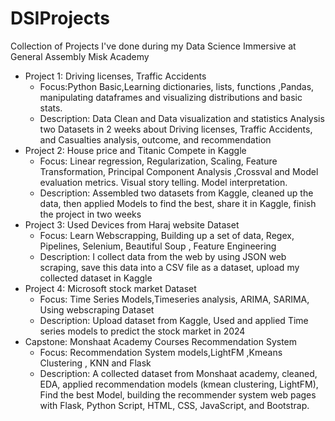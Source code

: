 # DSIProjects
Collection of Projects I've done during my Data Science Immersive at General Assembly Misk Academy

* Project 1: Driving licenses, Traffic Accidents
  * Focus:Python Basic,Learning dictionaries, lists, functions ,Pandas, manipulating dataframes and visualizing distributions and basic stats.
  * Description: Data Clean and Data visualization and statistics Analysis two Datasets in 2 weeks about Driving licenses, Traffic Accidents, and Casualties analysis, outcome, and recommendation
* Project 2: House price and Titanic Compete in Kaggle
  * Focus: Linear regression, Regularization, Scaling, Feature Transformation, Principal Component Analysis ,Crossval and Model evaluation metrics. Visual story telling. Model interpretation.
  * Description: Assembled two datasets from Kaggle, cleaned up the data, then applied Models to find the best, share it in Kaggle, finish the project in two weeks
* Project 3: Used Devices from Haraj website Dataset
  * Focus: Learn Webscrapping, Building up a set of data, Regex, Pipelines, Selenium, Beautiful Soup , Feature Engineering
  *  Description: I collect data from the web by using JSON web scraping, save this data into a CSV file as a dataset, upload my collected dataset in Kaggle
* Project 4: Microsoft stock market Dataset
  * Focus: Time Series Models,Timeseries analysis, ARIMA, SARIMA, Using webscraping Dataset
  * Description: Upload dataset from Kaggle, Used and applied Time series models to predict the stock market in 2024
* Capstone: Monshaat Academy Courses Recommendation System
  * Focus: Recommendation System models,LightFM ,Kmeans Clustering , KNN and Flask 
  * Description: A collected dataset from Monshaat academy, cleaned, EDA, applied recommendation models (kmean clustering, LightFM), Find the best Model, building the recommender system web pages with Flask, Python Script, HTML, CSS, JavaScript, and Bootstrap.
  

